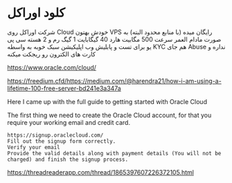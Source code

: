 # کلود اوراکل

شرکت اوراکل روی Cloud خودش بهتون VPS رایگان میده (با منابع محدود البته) به صورت مادام العمر 
سرعت 500 مگابیت 
هارد 40 گیگابایت
1 گیگ رم 
و 2 هسته سی پی یو
برای تست و پابلیش وب اپلیکیشن سبک خوبه 
به واسطه KYC هم جای Abuse نداره و کارت های الکترون رو ریجکت میکنه


https://www.oracle.com/cloud/



https://freedium.cfd/https://medium.com/@harendra21/how-i-am-using-a-lifetime-100-free-server-bd241e3a347a


Here I came up with the full guide to getting started with Oracle Cloud

The first thing we need to create the Oracle Cloud account, for that you require your working email and credit card.

    https://signup.oraclecloud.com/
    Fill out the signup form correctly.
    Verify your email
    Provide the valid details along with payment details (You will not be charged) and finish the signup process.

https://threadreaderapp.com/thread/1865397607226372105.html